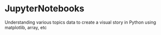 # JupyterNotebooks 
Understanding various topics data to create a visual story in Python using matplotlib, array, etc

